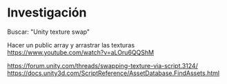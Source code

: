 # Investigación
Buscar: "Unity texture swap"

Hacer un public array y arrastrar las texturas  
https://www.youtube.com/watch?v=aLOru6QQShM  

https://forum.unity.com/threads/swapping-texture-via-script.3124/  
https://docs.unity3d.com/ScriptReference/AssetDatabase.FindAssets.html  
